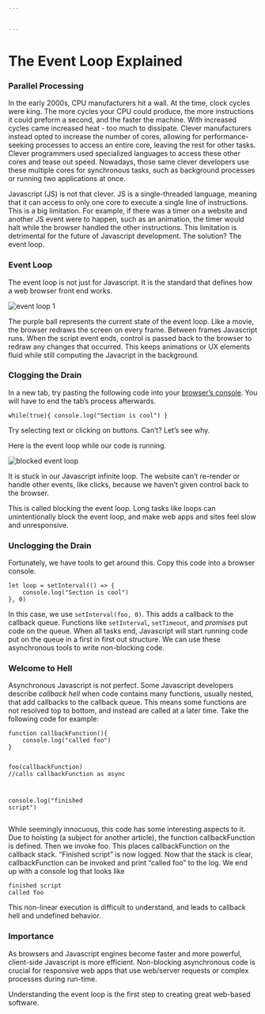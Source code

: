```yaml
---


---
```


<h1 id="the-event-loop-explained">The Event Loop Explained</h1>
<h3 id="parallel-processing">Parallel Processing</h3>
<p>In the early 2000s, CPU manufacturers hit a wall. At the time, clock cycles were king. The more cycles your CPU could produce, the more instructions it could preform a second, and the faster the machine. With increased cycles came increased heat - too much to dissipate. Clever manufacturers instead opted to increase the number of cores, allowing for performance-seeking processes to access an entire core, leaving the rest for other tasks. Clever programmers used specialized languages to access these other cores and tease out speed.  Nowadays, those same clever developers use these multiple cores for synchronous tasks, such as background processes or running two applications at once.</p>
<p>Javascript (JS) is not that clever. JS is a single-threaded language, meaning that it can access to only one core to execute a single line of instructions. This is a big limitation. For example, if there was a timer on a website and another  JS event were to happen, such as an animation, the timer would halt while the browser handled the other instructions. This limitation is detrimental for the future of Javascript development. The solution? The event loop.</p>
<h3 id="event-loop">Event Loop</h3>
<p>The event loop is not just for Javascript. It is the standard that defines how a web browser front end works.</p>
<p><img src="https://media.giphy.com/media/RhBsyPkh1BC87DSIJe/giphy.gif" alt="event loop 1"></p>
<p>The purple ball represents the current state of the event loop. Like a movie, the browser redraws the screen on every frame. Between frames Javascript runs. When the script event ends, control is passed back to the browser to redraw any changes that occurred. This keeps animations or UX elements fluid while still computing the Javacript in the background.</p>
<h3 id="clogging-the-drain">Clogging the Drain</h3>
<p>In a new tab, try pasting the following code into your <a href="https://kb.mailster.co/how-can-i-open-the-browsers-console/">browser’s console</a>. You will have to end the tab’s process afterwards.</p>
<pre class=" language-javascript"><code class="prism  language-javascript"><span class="token keyword">while</span><span class="token punctuation">(</span><span class="token boolean">true</span><span class="token punctuation">)</span><span class="token punctuation">{</span> console<span class="token punctuation">.</span><span class="token function">log</span><span class="token punctuation">(</span><span class="token string">"Section is cool"</span><span class="token punctuation">)</span> <span class="token punctuation">}</span>
</code></pre>
<p>Try selecting text or clicking on buttons. Can’t? Let’s see why.</p>
<p>Here is the event loop while our code is running.</p>
<p><img src="https://i.imgur.com/C1P1MR7.jpg" alt="blocked event loop"></p>
<p>It is stuck in our Javascript infinite loop. The website can’t re-render or handle other events, like clicks, because we haven’t given control back to the browser.</p>
<p>This is called blocking the event loop. Long tasks like loops can unintentionally block the event loop, and make web apps and sites feel slow and unresponsive.</p>
<h3 id="unclogging-the-drain">Unclogging the Drain</h3>
<p>Fortunately, we have tools to get around this. Copy this code into a browser console.</p>
<pre class=" language-javascript"><code class="prism  language-javascript"><span class="token keyword">let</span> loop <span class="token operator">=</span> <span class="token function">setInterval</span><span class="token punctuation">(</span><span class="token punctuation">(</span><span class="token punctuation">)</span> <span class="token operator">=&gt;</span> <span class="token punctuation">{</span> 
	console<span class="token punctuation">.</span><span class="token function">log</span><span class="token punctuation">(</span><span class="token string">"Section is cool"</span><span class="token punctuation">)</span> 
<span class="token punctuation">}</span><span class="token punctuation">,</span> <span class="token number">0</span><span class="token punctuation">)</span>
</code></pre>
<p>In this case, we use <code>setInterval(foo, 0)</code>. This adds a callback to the callback queue. Functions like <code>setInterval</code>, <code>setTimeout</code>,  and <em>promises</em> put code on the queue. When all tasks end, Javascript will start running code put on the queue in a first in first out structure. We can use these asynchronous tools to write non-blocking code.</p>
<h3 id="welcome-to-hell">Welcome to Hell</h3>
<p>Asynchronous Javascript is not perfect. Some Javascript developers describe <em>callback hell</em> when code contains many functions, usually nested, that add callbacks to the callback queue. This means some functions are not resolved top to bottom, and instead are called at a later time. Take the following code for example:</p>
<pre class=" language-javascript"><code class="prism  language-javascript"><span class="token keyword">function</span> <span class="token function">callbackFunction</span><span class="token punctuation">(</span><span class="token punctuation">)</span><span class="token punctuation">{</span>
	console<span class="token punctuation">.</span><span class="token function">log</span><span class="token punctuation">(</span><span class="token string">"called foo"</span><span class="token punctuation">)</span>
<span class="token punctuation">}</span>

<span class="token function">foo</span><span class="token punctuation">(</span>callbackFunction<span class="token punctuation">)</span> <span class="token comment">//calls callbackFunction as async</span>

console<span class="token punctuation">.</span><span class="token function">log</span><span class="token punctuation">(</span><span class="token string">"finished script"</span><span class="token punctuation">)</span>
</code></pre>
<p>While seemingly innocuous, this code has some interesting aspects to it. Due to hoisting (a subject for another article), the function callbackFunction is defined. Then we invoke foo. This places callbackFunction on the callback stack. “Finished script” is now logged. Now that the stack is clear, callbackFunction can be invoked and print “called foo” to the log. We end up with a console log that looks like</p>
<pre><code>finished script
called foo
</code></pre>
<p>This non-linear execution is difficult to understand, and leads to callback hell and undefined behavior.</p>
<h3 id="importance">Importance</h3>
<p>As browsers and Javascript engines become faster and more powerful, client-side Javascript is more efficient. Non-blocking asynchronous code is crucial for responsive web apps that use web/server requests or complex processes during run-time.</p>
<p>Understanding the event loop is the first step to creating great web-based software.</p>

